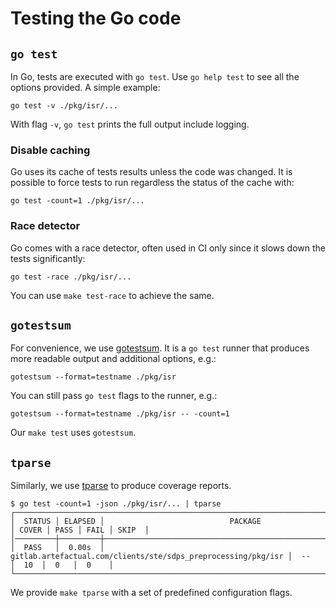 # Testing the Go code

## `go test`

In Go, tests are executed with `go test`. Use `go help test` to see all the
options provided. A simple example:

    go test -v ./pkg/isr/...

With flag `-v`, `go test` prints the full output include logging.

### Disable caching

Go uses its cache of tests results unless the code was changed. It is possible
to force tests to run regardless the status of the cache with:

    go test -count=1 ./pkg/isr/...

### Race detector

Go comes with a race detector, often used in CI only since it slows down the
tests significantly:

    go test -race ./pkg/isr/...

You can use `make test-race` to achieve the same.

## `gotestsum`

For convenience, we use [gotestsum]. It is a `go test` runner that produces more
readable output and additional options, e.g.:

    gotestsum --format=testname ./pkg/isr

You can still pass `go test` flags to the runner, e.g.:

    gotestsum --format=testname ./pkg/isr -- -count=1

Our `make test` uses `gotestsum`.

## `tparse`

Similarly, we use [tparse] to produce coverage reports.

    $ go test -count=1 -json ./pkg/isr/... | tparse
    ┌─────────────────────────────────────────────────────────────────────────────────────────────────────────────────┐
    │  STATUS │ ELAPSED │                            PACKAGE                            │ COVER │ PASS │ FAIL │ SKIP  │
    │─────────┼─────────┼───────────────────────────────────────────────────────────────┼───────┼──────┼──────┼───────│
    │  PASS   │  0.00s  │ gitlab.artefactual.com/clients/ste/sdps_preprocessing/pkg/isr │  --   │  10  │  0   │  0    │
    └─────────────────────────────────────────────────────────────────────────────────────────────────────────────────┘

We provide `make tparse` with a set of predefined configuration flags.

[gotestsum]: https://github.com/gotestyourself/gotestsum
[tparse]: https://github.com/mfridman/tparse
